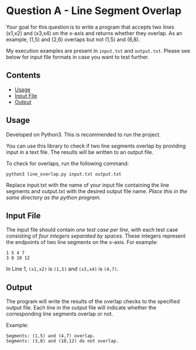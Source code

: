 # Question A - Line Segment Overlap

Your goal for this question is to write a program that accepts two lines (x1,x2) and (x3,x4) on the x-axis and returns whether they overlap. As an example, (1,5) and (2,6) overlaps but not (1,5) and (6,8).

My execution examples are present in `input.txt` and `output.txt`. Please see below for input file formats in case you want to test further.

## Contents

- [Usage](#usage)
- [Input File](#input-file)
- [Output](#output)

## Usage

Developed on Python3. This is recommended to run the project.

You can use this library to check if two line segments overlap by providing input in a text file. The results will be written to an output file.

To check for overlaps, run the following command:
```
python3 line_overlap.py input.txt output.txt
```
Replace input.txt with the name of your input file containing the line segments and output.txt with the desired output file name. *Place this in the same directory as the python program.*

## Input File
The input file should contain *one test case per line*, with each test case consisting of *four integers separated by spaces*. These integers represent the endpoints of two line segments on the x-axis. For example:
```
1 5 4 7
3 8 10 12
```
In Line 1, `(x1,x2)` is `(1,5)` and `(x3,x4)` is `(4,7)`.

## Output
The program will write the results of the overlap checks to the specified output file. Each line in the output file will indicate whether the corresponding line segments overlap or not.

Example:
```
Segments: (1,5) and (4,7) overlap.
Segments: (3,8) and (10,12) do not overlap.
```
